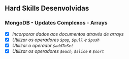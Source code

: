 ## Hard Skills Desenvolvidas

### MongoDB - Updates Complexos - Arrays
- [X] _Incorporar dados aos documentos através de arrays_
- [X] _Utilizar os operadores `$pop`, `$pull` e `$push`_
- [X] _Utilizar o operador `$addToSet`_
- [X] _Utilizar os operadores `$each`, `$slice` e `$sort`_
